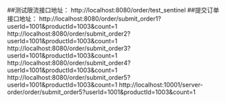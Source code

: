 ##测试限流接口地址：
http://localhost:8080/order/test_sentinel
##提交订单接口地址：
http://localhost:8080/order/submit_order1?userId=1001&productId=1003&count=1
http://localhost:8080/order/submit_order2?userId=1001&productId=1003&count=1
http://localhost:8080/order/submit_order3?userId=1001&productId=1003&count=1
http://localhost:8080/order/submit_order4?userId=1001&productId=1003&count=1
http://localhost:8080/order/submit_order5?userId=1001&productId=1003&count=1
http://localhost:10001/server-order/order/submit_order5?userId=1001&productId=1003&count=1